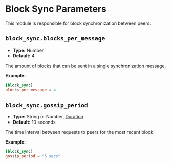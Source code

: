 # Block Sync Parameters

This module is responsible for block synchronization between peers.

## `block_sync.blocks_per_message`

- **Type:** Number
- **Default:** $4$

The amount of blocks that can be sent in a single synchronization message.

**Example:**

```toml
[block_sync]
blocks_per_message = 4
```

## `block_sync.gossip_period`

- **Type:** String or Number, [Duration](glossary#type-duration)
- **Default:** 10 seconds

The time interval between requests to peers for the most recent block.

**Example:**

```toml
[block_sync]
gossip_period = "5 secs"
```
